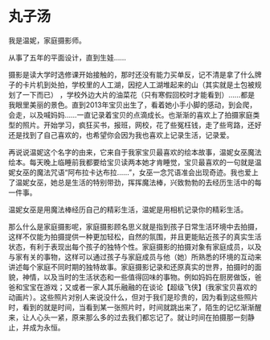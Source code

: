# 丸子汤

我是温妮，家庭摄影师。

从事了五年的平面设计，直到生娃……

摄影是读大学时选修课开始接触的，那时还没有能力买单反，记不清是拿了什么牌子的卡片机到处拍，学校里的人工湖，因挖人工湖堆起来的山（其实就是土包被规划了一下而已） ，学校外边大片的油菜花（只有寒假回校时才能看到）……都是我眼里美丽的景色。直到2013年宝贝出生了，看着她小手小脚的感动，到会爬，会走，以及喊妈妈……一直记录着宝贝的点滴成长。也渐渐的喜欢上了拍摄家庭类型的照片。开始学习，疯狂买书，报班，网校，花了些冤枉钱，走了些弯路，还好还是找到了自己喜欢的，也希望你会因为我也喜欢上记录生活，记录爱。

再说说温妮这个名字的由来，它来自于我家宝贝最喜欢的绘本故事，温妮女巫魔法绘本。每天晚上临睡前我都要给宝贝读两本她才肯睡觉，宝贝最喜欢的一句就是温妮女巫的魔法咒语“阿布拉卡达布拉……”，女巫一念咒语准会出现奇迹。我也爱上了温妮女巫，她总是生活的特别带劲，挥挥魔法棒，兴致勃勃的去经历生活中的每一件事。

温妮女巫是用魔法棒经历自己的精彩生活，温妮是用相机记录你的精彩生活。

那么什么是家庭摄影呢，家庭摄影顾名思义就是指到孩子日常生活环境中去拍摄，这样不仅能为拍摄提供一种更加轻松，自然的氛围，并且更能贴近孩子的真实生活状态，有利于表现出每个孩子的独特个性。家庭摄影的拍摄对象有家庭成员，以及与家有关的事物，这样可以通过孩子与家庭成员与他（她）所熟悉的环境的互动来讲述每个家庭不同时期的独特故事。家庭摄影记录和还原真实的世界，拍摄时的面貌，神情，以及当时的生活状态和一些值得回味的事物。例如妈妈在厨房做饭，爸爸和宝宝在游戏；又或者一家人其乐融融的在谈论【超级飞侠】(我家宝贝喜欢的动画片）。这些照片对别人来说没什么，但对于我们是珍贵的，因为看到这些照片时，看到的就是时间，当看到某一张照片时，时间就跳出来了，陌生的记忆渐渐醒来，让人心头一紧，原来那么多的过去我们都忘记了。就让时间在拍摄那一刻静止，并成为永恒。